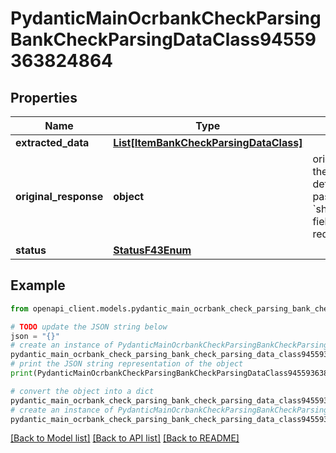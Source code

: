 # PydanticMainOcrbankCheckParsingBankCheckParsingDataClass94559363824864


## Properties

Name | Type | Description | Notes
------------ | ------------- | ------------- | -------------
**extracted_data** | [**List[ItemBankCheckParsingDataClass]**](ItemBankCheckParsingDataClass.md) |  | [optional] 
**original_response** | **object** | original response sent by the provider, hidden by default, show it by passing the &#x60;show_original_response&#x60; field to &#x60;true&#x60; in your request | [optional] 
**status** | [**StatusF43Enum**](StatusF43Enum.md) |  | 

## Example

```python
from openapi_client.models.pydantic_main_ocrbank_check_parsing_bank_check_parsing_data_class94559363824864 import PydanticMainOcrbankCheckParsingBankCheckParsingDataClass94559363824864

# TODO update the JSON string below
json = "{}"
# create an instance of PydanticMainOcrbankCheckParsingBankCheckParsingDataClass94559363824864 from a JSON string
pydantic_main_ocrbank_check_parsing_bank_check_parsing_data_class94559363824864_instance = PydanticMainOcrbankCheckParsingBankCheckParsingDataClass94559363824864.from_json(json)
# print the JSON string representation of the object
print(PydanticMainOcrbankCheckParsingBankCheckParsingDataClass94559363824864.to_json())

# convert the object into a dict
pydantic_main_ocrbank_check_parsing_bank_check_parsing_data_class94559363824864_dict = pydantic_main_ocrbank_check_parsing_bank_check_parsing_data_class94559363824864_instance.to_dict()
# create an instance of PydanticMainOcrbankCheckParsingBankCheckParsingDataClass94559363824864 from a dict
pydantic_main_ocrbank_check_parsing_bank_check_parsing_data_class94559363824864_form_dict = pydantic_main_ocrbank_check_parsing_bank_check_parsing_data_class94559363824864.from_dict(pydantic_main_ocrbank_check_parsing_bank_check_parsing_data_class94559363824864_dict)
```
[[Back to Model list]](../README.md#documentation-for-models) [[Back to API list]](../README.md#documentation-for-api-endpoints) [[Back to README]](../README.md)


